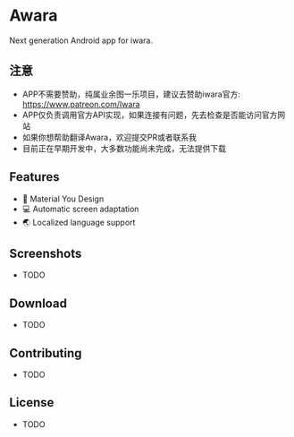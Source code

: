 # Awara
Next generation Android app for iwara.

## 注意
* APP不需要赞助，纯属业余图一乐项目，建议去赞助iwara官方: https://www.patreon.com/Iwara
* APP仅负责调用官方API实现，如果连接有问题，先去检查是否能访问官方网站
* 如果你想帮助翻译Awara，欢迎提交PR或者联系我
* 目前正在早期开发中，大多数功能尚未完成，无法提供下载

## Features
- 🎨 Material You Design
- 💻 Automatic screen adaptation
- 🌏 Localized language support

## Screenshots
- TODO

## Download
- TODO

## Contributing
- TODO

## License
- TODO
